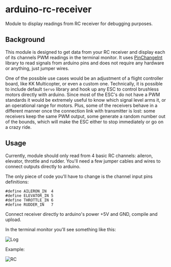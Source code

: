 # arduino-rc-receiver

Module to display readings from RC receiver for debugging purposes.

## Background

This module is designed to get data from your RC receiver and display each of its 
channels PWM readings in the terminal monitor. 
It uses [PinChangeInt](http://code.google.com/p/arduino-pinchangeint/) library to 
read signals from arduino pins and does not require any hardware or anything, just jumper wires. 

One of the possible use cases would be an adjustment of a flight controller board, 
like KK Multicopter, or even a custom one. Technically, it is possible to 
include default `Servo` library and hook up any ESC to control brushless 
motors directly with arduino. Since most of the ESC's do not have a PWM standards 
it would be extremely useful to know which signal level arms it, or an operational 
range for motors. Plus, some of the receivers behave in a different manner once 
the connection link with transmitter is lost: some receivers keep the same PWM output, 
some generate a random number out of the bounds, which will make the ESC either to 
stop immediately or go on a crazy ride. 

## Usage

Currently, module should only read from 4 basic RC channels: aileron, elevator, throttle and rudder. 
You'll need a few jumper cables and wires to connect outputs directly to arduino. 

The only piece of code you'll have to change is the channel input pins definitions:

```
#define AILERON_IN  4
#define ELEVATOR_IN 5
#define THROTTLE_IN 6
#define RUDDER_IN   7
```

Connect receiver directly to arduino's power +5V and GND, compile and upload.

In the terminal monitor you'll see something like this:

![Log](https://raw.github.com/sosedoff/arduino-rc-receiver/master/log.png)

Example:

![RC](https://raw.github.com/sosedoff/arduino-rc-receiver/master/photo.jpg)